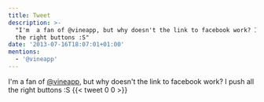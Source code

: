 ```yaml
---
title: Tweet
description: >-
  "I'm  a fan of @vineapp, but why doesn't the link to facebook work? I push all
  the right buttons :S"
date: '2013-07-16T18:07:01+01:00'
mentions:
  - '@vineapp'
---
```

I'm  a fan of [@vineapp](https://twitter.com/@vineapp), but why doesn't the link to facebook work? I push all the right buttons :S
      {{< tweet 0 0 >}}
    
